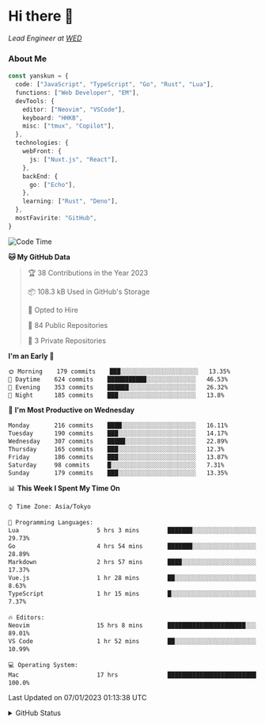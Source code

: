 # Hi there&nbsp;:wave:

_Lead Engineer at [WED](https://github.com/wedinc)_

### About Me

```ts
const yanskun = {
  code: ["JavaScript", "TypeScript", "Go", "Rust", "Lua"],
  functions: ["Web Developer", "EM"],
  devTools: {
    editor: ["Neovim", "VSCode"],
    keyboard: "HHKB",
    misc: ["tmux", "Copilot"],
  },
  technologies: {
    webFront: {
      js: ["Nuxt.js", "React"],
    },
    backEnd: {
      go: ["Echo"],
    },
    learning: ["Rust", "Deno"],
  },
  mostFavirite: "GitHub",
}
```

<!--START_SECTION:waka-->
![Code Time](http://img.shields.io/badge/Code%20Time-78%20hrs%2059%20mins-blue)

**🐱 My GitHub Data** 

> 🏆 38 Contributions in the Year 2023
 > 
> 📦 108.3 kB Used in GitHub's Storage 
 > 
> 💼 Opted to Hire
 > 
> 📜 84 Public Repositories 
 > 
> 🔑 3 Private Repositories  
 > 
**I'm an Early 🐤** 

```text
🌞 Morning    179 commits    ███░░░░░░░░░░░░░░░░░░░░░░   13.35% 
🌆 Daytime    624 commits    ███████████░░░░░░░░░░░░░░   46.53% 
🌃 Evening    353 commits    ██████░░░░░░░░░░░░░░░░░░░   26.32% 
🌙 Night      185 commits    ███░░░░░░░░░░░░░░░░░░░░░░   13.8%

```
📅 **I'm Most Productive on Wednesday** 

```text
Monday       216 commits    ████░░░░░░░░░░░░░░░░░░░░░   16.11% 
Tuesday      190 commits    ███░░░░░░░░░░░░░░░░░░░░░░   14.17% 
Wednesday    307 commits    █████░░░░░░░░░░░░░░░░░░░░   22.89% 
Thursday     165 commits    ███░░░░░░░░░░░░░░░░░░░░░░   12.3% 
Friday       186 commits    ███░░░░░░░░░░░░░░░░░░░░░░   13.87% 
Saturday     98 commits     █░░░░░░░░░░░░░░░░░░░░░░░░   7.31% 
Sunday       179 commits    ███░░░░░░░░░░░░░░░░░░░░░░   13.35%

```


📊 **This Week I Spent My Time On** 

```text
⌚︎ Time Zone: Asia/Tokyo

💬 Programming Languages: 
Lua                      5 hrs 3 mins        ███████░░░░░░░░░░░░░░░░░░   29.73% 
Go                       4 hrs 54 mins       ███████░░░░░░░░░░░░░░░░░░   28.89% 
Markdown                 2 hrs 57 mins       ████░░░░░░░░░░░░░░░░░░░░░   17.37% 
Vue.js                   1 hr 28 mins        ██░░░░░░░░░░░░░░░░░░░░░░░   8.63% 
TypeScript               1 hr 15 mins        █░░░░░░░░░░░░░░░░░░░░░░░░   7.37%

🔥 Editors: 
Neovim                   15 hrs 8 mins       ██████████████████████░░░   89.01% 
VS Code                  1 hr 52 mins        ██░░░░░░░░░░░░░░░░░░░░░░░   10.99%

💻 Operating System: 
Mac                      17 hrs              █████████████████████████   100.0%

```


 Last Updated on 07/01/2023 01:13:38 UTC
<!--END_SECTION:waka-->

<details>
<summary>GitHub Status</summary>
<picture>
  <source media="(prefers-color-scheme: dark)" srcset="https://raw.githubusercontent.com/yanskun/yanskun/master/profile-summary-card-output/nord_dark/0-profile-details.svg">
 <img src="https://raw.githubusercontent.com/yanskun/yanskun/master/profile-summary-card-output/default/0-profile-details.svg">
</picture>
<br>
<picture>
  <source media="(prefers-color-scheme: dark)" srcset="https://raw.githubusercontent.com/yanskun/yanskun/master/profile-summary-card-output/nord_dark/1-repos-per-language.svg">
 <img src="https://raw.githubusercontent.com/yanskun/yanskun/master/profile-summary-card-output/default/1-repos-per-language.svg">
</picture>
<picture>
  <source media="(prefers-color-scheme: dark)" srcset="https://raw.githubusercontent.com/yanskun/yanskun/master/profile-summary-card-output/nord_dark/2-most-commit-language.svg">
 <img src="https://raw.githubusercontent.com/yanskun/yanskun/master/profile-summary-card-output/default/2-most-commit-language.svg">
</picture>
<br>
<picture>
  <source media="(prefers-color-scheme: dark)" srcset="https://raw.githubusercontent.com/yanskun/yanskun/master/profile-summary-card-output/nord_dark/3-stats.svg">
 <img src="https://raw.githubusercontent.com/yanskun/yanskun/master/profile-summary-card-output/default/3-stats.svg">
</picture>
<picture>
  <source media="(prefers-color-scheme: dark)" srcset="https://raw.githubusercontent.com/yanskun/yanskun/master/profile-summary-card-output/nord_dark/4-productive-time.svg">
 <img src="https://raw.githubusercontent.com/yanskun/yanskun/master/profile-summary-card-output/default/4-productive-time.svg">
</picture>
</details>
